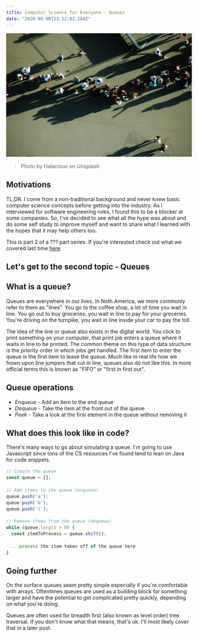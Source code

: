 ```yaml
---
title: Computer Science for Everyone - Queues
date: "2020-09-08T22:12:03.284Z"
---
```


![Bubbles](./queue.jpg)
>Photo by Halacious on Unsplash

## Motivations
TL;DR. I come from a non-traditional background and never knew basic computer science concepts before getting into the industry. As I interviewed for software engineering roles, I found this to be a blocker at some companies. So, I've decided to see what all the hype was about and do some self study to improve myself and want to share what I learned with the hopes that it may help others too.

This is part 2 of a ??? part series. If you're interested check out what we covered last time <a href="https://www.danielleheberling.xyz/blog/cs-bubble-sort/" target="_blank" rel="noopener noreferrer">here</a>.

## Let's get to the second topic - Queues
## What is a queue?
Queues are everywhere in our lives. In Noth America, we more commonly refer to them as "lines". You go to the coffee shop, a lot of time you wait in line. You go out to buy groceries, you wait in line to pay for your groceries. You're driving on the turnpike, you wait in line inside your car to pay the toll.

The idea of the line or queue also exists in the digital world. You click to print something on your computer, that print job enters a queue where it waits in line to be printed. The common theme on this type of data structure is the priority order in which jobs get handled. The first item to enter the queue is the first item to leave the queue. Much like in real life how we frown upon line jumpers that cut in line, queues also do not like this. In more official terms this is known as "FIFO" or "first in first out".

## Queue operations
- _Enqueue_ - Add an item to the end queue
- _Dequeue_ - Take the item at the front out of the queue
- _Peek_ - Take a look at the first element in the queue without removing it

## What does this look like in code?

There's many ways to go about simulating a queue. I'm going to use Javascript since tons of the CS resources I've found tend to lean on Java for code snippets.

```javascript
// Create the queue
const queue = [];

// Add items to the queue (enqueue)
queue.push('a');
queue.push('b');
queue.push('c');

// Remove items from the queue (dequeue)
while (queue.length > 0) {
  const itemToProcess = queue.shift();

  ...process the item taken off of the queue here
}
```

## Going further
On the surface queues seem pretty simple especially if you're comfortable with arrays. Oftentimes queues are used as a building block for something larger and have the potential to get complicated pretty quickly, depending on what you're doing.

Queues are often used for breadth first (also known as level order) tree traversal. If you don't know what that means, that's ok. I'll most likely cover that in a later post.
